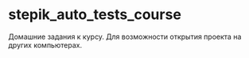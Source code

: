 # stepik_auto_tests_course
Домашние задания к курсу.
Для возможности открытия проекта на других компьютерах.
